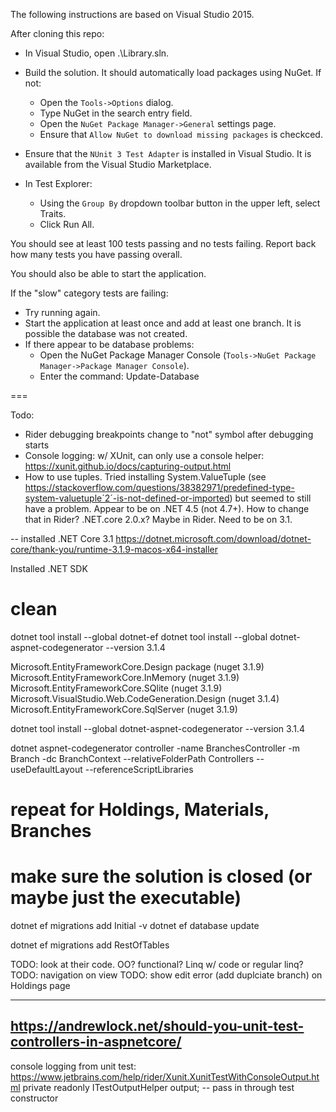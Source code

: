 The following instructions are based on Visual Studio 2015.

After cloning this repo:

- In Visual Studio, open .\Library.sln.
- Build the solution. It should automatically load packages using NuGet. If not:
  - Open the `Tools->Options` dialog.
  - Type NuGet in the search entry field.
  - Open the `NuGet Package Manager->General` settings page.
  - Ensure that `Allow NuGet to download missing packages` is checkced.
  
- Ensure that the `NUnit 3 Test Adapter` is installed in Visual Studio. It is available from the Visual Studio Marketplace.
- In Test Explorer:
  - Using the `Group By` dropdown toolbar button in the upper left, select Traits.
  - Click Run All.

You should see at least 100 tests passing and no tests failing. Report back how many tests you have passing overall.

You should also be able to start the application.

If the "slow" category tests are failing:
- Try running again.
- Start the application at least once and add at least one branch. It is possible the database was not created.
- If there appear to be database problems:
  - Open the NuGet Package Manager Console (`Tools->NuGet Package Manager->Package Manager Console`).
  - Enter the command:
      Update-Database

===

Todo:

- Rider debugging breakpoints change to "not" symbol after debugging starts
- Console logging: w/ XUnit, can only use a console helper:
     https://xunit.github.io/docs/capturing-output.html
- How to use tuples. Tried installing System.ValueTuple (see https://stackoverflow.com/questions/38382971/predefined-type-system-valuetuple´2´-is-not-defined-or-imported) but seemed to still have a problem.
  Appear to be on .NET 4.5 (not 4.7+). How to change that in Rider?
  .NET.core 2.0.x? Maybe in Rider. Need to be on 3.1.

-- installed .NET Core 3.1 
https://dotnet.microsoft.com/download/dotnet-core/thank-you/runtime-3.1.9-macos-x64-installer



Installed .NET SDK

clean
=====
dotnet tool install --global dotnet-ef
dotnet tool install --global dotnet-aspnet-codegenerator --version 3.1.4

Microsoft.EntityFrameworkCore.Design package (nuget 3.1.9)
Microsoft.EntityFrameworkCore.InMemory (nuget 3.1.9)
Microsoft.EntityFrameworkCore.SQlite (nuget 3.1.9)
Microsoft.VisualStudio.Web.CodeGeneration.Design (nuget 3.1.4)
Microsoft.EntityFrameworkCore.SqlServer (nuget 3.1.9)

dotnet tool install --global dotnet-aspnet-codegenerator --version 3.1.4

dotnet aspnet-codegenerator controller -name BranchesController -m Branch -dc BranchContext --relativeFolderPath Controllers --useDefaultLayout --referenceScriptLibraries

# repeat for Holdings, Materials, Branches


# make sure the solution is closed (or maybe just the executable)
dotnet ef migrations add Initial -v
dotnet ef database update

dotnet ef migrations add RestOfTables


TODO: look at their code. OO? functional? Linq w/ code or regular linq?
TODO: navigation on view
TODO: show edit error (add duplciate branch) on Holdings page

---
https://andrewlock.net/should-you-unit-test-controllers-in-aspnetcore/
---

console logging from unit test:
https://www.jetbrains.com/help/rider/Xunit.XunitTestWithConsoleOutput.html
        private readonly ITestOutputHelper output; -- pass in through test constructor


